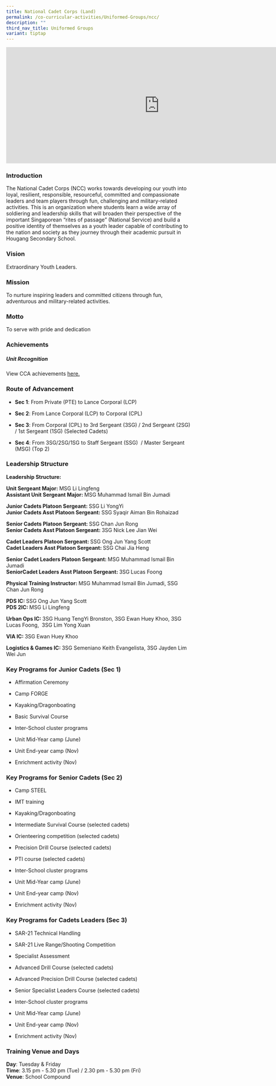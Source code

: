 ```yaml
---
title: National Cadet Corps (Land)
permalink: /co-curricular-activities/Uniformed-Groups/ncc/
description: ""
third_nav_title: Uniformed Groups
variant: tiptap
---
```

<div class="iframe-wrapper">
<iframe height="315" width="830" allowfullscreen="true" frameborder="0" src="https://www.youtube.com/embed/Yf1XHskf6z0?si=2rfdrOuqNT1B6c7E"></iframe>
</div>
<h3>Introduction</h3>
<p>The National Cadet Corps (NCC) works towards developing our youth into
loyal, resilient, responsible, resourceful, committed and compassionate
leaders and team players through fun, challenging and military-related
activities. This is an organization where students learn a wide array of
soldiering and leadership skills that will broaden their perspective of
the important Singaporean “rites of passage” (National Service) and build
a positive identity of themselves as a youth leader capable of contributing
to the nation and society as they journey through their academic pursuit
in Hougang Secondary School.&nbsp;&nbsp;</p>
<h3>Vision</h3>
<p>Extraordinary Youth Leaders.</p>
<h3>Mission</h3>
<p>To nurture inspiring leaders and committed citizens through fun, adventurous
and military-related activities.</p>
<h3>Motto</h3>
<p>To serve with pride and dedication</p>
<h3>Achievements</h3>
<h5><strong>Unit Recognition</strong></h5>
<p>View CCA achievements <a href="https://www.hougangsec.moe.edu.sg/about-us/Achievements/cca-achievements/" rel="noopener nofollow" target="_blank">here.</a>
</p>
<h3>Route of Advancement</h3>
<ul data-tight="true" class="tight">
<li>
<p><strong>Sec 1</strong>: From Private (PTE) to Lance Corporal (LCP)</p>
</li>
<li>
<p><strong>Sec 2</strong>: From Lance Corporal (LCP) to Corporal (CPL)</p>
</li>
<li>
<p><strong>Sec 3</strong>: From Corporal (CPL) to 3rd Sergeant (3SG) / 2nd
Sergeant (2SG) / 1st Sergeant (1SG) (Selected Cadets)&nbsp;</p>
</li>
<li>
<p><strong>Sec 4</strong>: From 3SG/2SG/1SG to Staff Sergeant (SSG)&nbsp;
/ Master Sergeant (MSG) (Top 2)&nbsp; &nbsp;&nbsp;</p>
</li>
</ul>
<h3>Leadership Structure</h3>
<p><strong>Leadership Structure:</strong>
</p>
<p><strong>Unit Sergeant Major: </strong>MSG Li Lingfeng<strong><br>Assistant Unit Sergeant Major: </strong>MSG
Muhammad Ismail Bin Jumadi</p>
<p><strong>Junior Cadets Platoon Sergeant: </strong>SSG Li YongYi<strong><br>Junior Cadets Asst Platoon Sergeant: </strong>SSG<strong> </strong>Syaqir
Aiman Bin Rohaizad</p>
<p><strong>Senior Cadets Platoon Sergeant: </strong>SSG<strong> </strong>Chan
Jun Rong<strong><br>Senior Cadets Asst Platoon Sergeant: </strong>3SG Nick
Lee Jian Wei</p>
<p><strong>Cadet Leaders Platoon Sergeant: </strong>SSG Ong Jun Yang Scott<strong><br>Cadet Leaders Asst Platoon Sergeant: </strong>SSG
Chai Jia Heng</p>
<p><strong>Senior Cadet Leaders Platoon Sergeant: </strong>MSG Muhammad Ismail<strong> </strong>Bin
Jumadi<strong><br>SeniorCadet Leaders Asst Platoon Sergeant: </strong>3SG<strong> </strong>Lucas
Foong</p>
<p><strong>Physical Training Instructor: </strong>MSG Muhammad Ismail Bin
Jumadi, SSG Chan Jun Rong</p>
<p><strong>PDS IC: </strong>SSG Ong Jun Yang Scott<strong><br>PDS 2IC: </strong>MSG
Li Lingfeng</p>
<p><strong>Urban Ops IC: </strong>3SG Huang TengYi Bronston, 3SG Ewan Huey
Khoo, 3SG Lucas Foong, &nbsp;3SG Lim Yong Xuan</p>
<p><strong>VIA IC: </strong>3SG Ewan Huey Khoo</p>
<p><strong>Logistics &amp; Games IC: </strong>3SG Semeniano Keith Evangelista,
3SG Jayden Lim Wei Jun</p>
<h3>Key Programs for Junior Cadets (Sec 1)</h3>
<ul data-tight="true" class="tight">
<li>
<p>Affirmation Ceremony&nbsp;</p>
</li>
<li>
<p>Camp FORGE&nbsp;</p>
</li>
<li>
<p>Kayaking/Dragonboating&nbsp;</p>
</li>
<li>
<p>Basic Survival Course&nbsp;</p>
</li>
<li>
<p>Inter-School cluster programs&nbsp;</p>
</li>
<li>
<p>Unit Mid-Year camp (June)&nbsp;</p>
</li>
<li>
<p>Unit End-year camp (Nov)&nbsp;</p>
</li>
<li>
<p>Enrichment activity (Nov)</p>
</li>
</ul>
<h3>Key Programs for Senior Cadets (Sec 2)</h3>
<ul data-tight="true" class="tight">
<li>
<p>Camp STEEL</p>
</li>
<li>
<p>IMT training</p>
</li>
<li>
<p>Kayaking/Dragonboating</p>
</li>
<li>
<p>Intermediate Survival Course (selected cadets)</p>
</li>
<li>
<p>Orienteering competition (selected cadets)</p>
</li>
<li>
<p>Precision Drill Course (selected cadets)</p>
</li>
<li>
<p>PTI course (selected cadets)</p>
</li>
<li>
<p>Inter-School cluster programs</p>
</li>
<li>
<p>Unit Mid-Year camp (June)</p>
</li>
<li>
<p>Unit End-year camp (Nov)</p>
</li>
<li>
<p>Enrichment activity (Nov)</p>
</li>
</ul>
<h3>Key Programs for Cadets Leaders (Sec 3)</h3>
<ul data-tight="true" class="tight">
<li>
<p>SAR-21 Technical Handling&nbsp;</p>
</li>
<li>
<p>SAR-21 Live Range/Shooting Competition&nbsp;</p>
</li>
<li>
<p>Specialist Assessment&nbsp;</p>
</li>
<li>
<p>Advanced Drill Course (selected cadets)&nbsp;</p>
</li>
<li>
<p>Advanced Precision Drill Course (selected cadets)&nbsp;</p>
</li>
<li>
<p>Senior Specialist Leaders Course (selected cadets)&nbsp;</p>
</li>
<li>
<p>Inter-School cluster programs&nbsp;</p>
</li>
<li>
<p>Unit Mid-Year camp (June)&nbsp;</p>
</li>
<li>
<p>Unit End-year camp (Nov)&nbsp;</p>
</li>
<li>
<p>Enrichment activity (Nov)</p>
</li>
</ul>
<h3>Training Venue and Days</h3>
<p><strong>Day</strong>: Tuesday &amp; Friday
<br><strong>Time</strong>: 3.15 pm - 5.30 pm (Tue) / 2.30 pm - 5.30 pm (Fri)
<br><strong>Venue</strong>: School Compound</p>
<p></p>